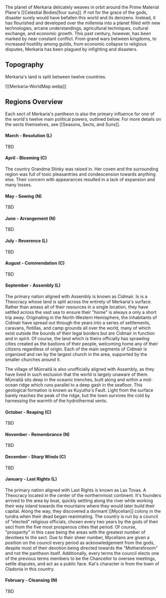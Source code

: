 The planet of Merkaria delicately weaves in orbit around the Prime Material Plane's [[Celestial Bodies|four suns]]. If not for the grace of the gods, disaster surely would have befallen this world and its denizens. Instead, it has flourished and developed over the millennia into a planet filled with new technologies, arcane understandings, agricultural techniques, cultural exchange, and economic growth. 
This past century, however, has been marked by near constant conflict. From grand wars between kingdoms, to increased hostility among guilds, from economic collapse to religious disputes, Merkaria has been plagued by infighting and disasters.






## Topography
Merkaria's land is split between twelve countries.

![[Merkaria-WorldMap.webp]]

## Regions Overview

Each sect of Merkaria's pantheon is also the primary influence for one of the world's twelve main political powers, outlined below. For more details on the sects themselves, see [[Seasons, Sects, and Suns]].

#### March -  Resolution (L)
TBD
#### April - Blooming (C)
The country Grandma Stinky was raised in. Her coven and the surrounding region was full of toxic pleasantries and condescension towards anything else. Their concern with appearances resulted in a lack of expansion and many losses.
#### May - Sowing (N)
TBD
#### June -  Arrangement (N)
TBD
#### July - Reverence (L)
TBD
#### August - Commendation (C)
TBD
#### September -  Assembly (L)
The primary nation aligned with Assembly is known as Cidmair. Is is a Theocracy whose land is split across the entirety of Merkaria's surface. Rather than amass all of their resources in a single location, they have settled across the vast sea to ensure their "home" is always a only a short trip away.
Originating in the North-Western Hemisphere, the inhabitants of Cidmair have spread out through the years into a series of settlements, caravans, flotillas, and camp grounds all over the world, many of which exist outside the bounds of their legal borders but are Cidmair in function and in spirit. Of course, the land which is theirs officially has sprawling cities created as the bastions of their people, welcoming home any of their citizens regardless of origin. 
Each of the main segments of Cidmair is organized and ran by the largest church in the area, supported by the smaller churches around it.

The village of Mūnraitā is also unofficially aligned with Assembly, as they have lived in such exclusion that the world is largely unaware of them. Mūnraitā sits deep in the oceanic trenches, built along and within a mid-ocean ridge which runs parallel to a deep gash in the seafloor. This geological formation is known as Kuyutha's Fault. Light from the surface barely reaches the peak of the ridge, but the town survives the cold by harnessing the warmth of the hydrothermal vents. 

#### October - Reaping (C)
TBD
#### November - Remembrance (N)
TBD
#### December -  Sharp Winds (C)
TBD
#### January - Last Rights (L)
The primary nation aligned with Last Rights is known as Las Tovas. A Theocracy located in the center of the northernmost continent. It's founders arrived to the area by boat, quickly settling along the river while working their way inland towards the mountains where they would later build their capital. Along the way, they discovered a dormant [[Mycelian]] colony in the tundra when their dead began reanimating. 
The country is run by a council of "elected" religious officials, chosen every two years by the gods of their sect from the five most prosperous cities that period. Of course, "prosperity" in this case being the areas with the greatest number of devotees to the sect. Due to their sheer number, Mycelians are given a position on the council every period as acknowledgement from the gods, despite most of their devotion being directed towards the "Mothershroom" and not the pantheon itself. Additionally, every terms the council elects one of the previous terms members to be the Chancellor to oversee meetings, settle disputes, and act as a public face.
Kai's character is from the town of Cladonia in this country.
#### February - Cleansing (N)
TBD